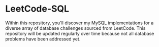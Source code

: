 # LeetCode-SQL
Within this repository, you'll discover my MySQL implementations for a diverse array of database challenges sourced from LeetCode. This repository will be updated regularly over time because not all database problems have been addressed yet.
